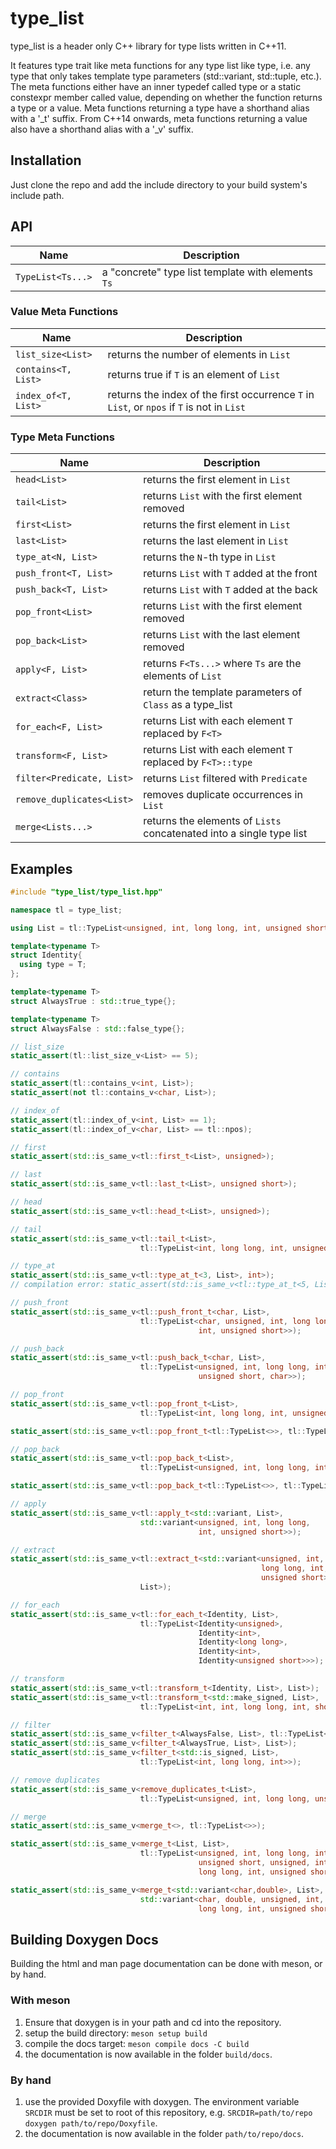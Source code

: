 # type_list

type_list is a header only C++ library for type lists written in C++11.

It features type trait like meta functions for any type list like type, i.e.
any type that only takes template type parameters (std::variant, std::tuple,
etc.). The meta functions either have an inner typedef called type or a static
constexpr member called value, depending on whether the function returns a type
or a value. Meta functions returning a type have a shorthand alias with a '_t'
suffix. From C++14 onwards, meta functions returning a value also have a
shorthand alias with a  '_v' suffix.

## Installation

Just clone the repo and add the include directory to your build
system's include path.

## API

Name            | Description
--------------- | ---------------------------------------------------
``TypeList<Ts...>`` | a "concrete" type list template with elements ``Ts``

### Value Meta Functions

Name                  | Description
--------------------- | ----------------------------------------------------------------------------
``list_size<List>``   | returns the number of elements in ``List``
``contains<T, List>`` | returns true if ``T`` is an element of ``List``
``index_of<T, List>`` | returns the index of the first occurrence ``T`` in ``List``, or ``npos`` if ``T`` is not in ``List``

### Type Meta Functions

Name                     | Description
------------------------ | ----------------------------------------------------------------------
``head<List>``               | returns the first element in ``List``
``tail<List>``               | returns ``List`` with the first element removed
``first<List>``              | returns the first element in ``List``
``last<List>``               | returns the last element in ``List``
``type_at<N, List>``         | returns the ``N``-th type in ``List``
``push_front<T, List>``      | returns ``List`` with ``T`` added at the front
``push_back<T, List>``       | returns ``List`` with ``T`` added at the back
``pop_front<List>``          | returns ``List`` with the first element removed
``pop_back<List>``           | returns ``List`` with the last element removed
``apply<F, List>``           | returns ``F<Ts...>`` where ``Ts`` are the elements of ``List``
``extract<Class>``           | return the template parameters of ``Class`` as a type_list
``for_each<F, List>``        | returns List with each element ``T`` replaced by ``F<T>``
``transform<F, List>``       | returns List with each element ``T`` replaced by ``F<T>::type``
``filter<Predicate, List>``  | returns ``List`` filtered with ``Predicate``
``remove_duplicates<List>``  | removes duplicate occurrences in ``List``
``merge<Lists...>``          | returns the elements of ``Lists`` concatenated into a single type list

## Examples

```cpp
#include "type_list/type_list.hpp"

namespace tl = type_list;

using List = tl::TypeList<unsigned, int, long long, int, unsigned short>;

template<typename T>
struct Identity{
  using type = T;
};

template<typename T>
struct AlwaysTrue : std::true_type{};

template<typename T>
struct AlwaysFalse : std::false_type{};

// list_size
static_assert(tl::list_size_v<List> == 5);

// contains
static_assert(tl::contains_v<int, List>);
static_assert(not tl::contains_v<char, List>);

// index_of
static_assert(tl::index_of_v<int, List> == 1);
static_assert(tl::index_of_v<char, List> == tl::npos);

// first
static_assert(std::is_same_v<tl::first_t<List>, unsigned>);

// last
static_assert(std::is_same_v<tl::last_t<List>, unsigned short>);

// head
static_assert(std::is_same_v<tl::head_t<List>, unsigned>);

// tail
static_assert(std::is_same_v<tl::tail_t<List>,
                             tl::TypeList<int, long long, int, unsigned short>>);

// type_at
static_assert(std::is_same_v<tl::type_at_t<3, List>, int>);
// compilation error: static_assert(std::is_same_v<tl::type_at_t<5, List>, int>);

// push_front
static_assert(std::is_same_v<tl::push_front_t<char, List>,
                             tl::TypeList<char, unsigned, int, long long,
                                          int, unsigned short>>);

// push_back
static_assert(std::is_same_v<tl::push_back_t<char, List>,
                             tl::TypeList<unsigned, int, long long, int, 
                                          unsigned short, char>>);

// pop_front
static_assert(std::is_same_v<tl::pop_front_t<List>,
                             tl::TypeList<int, long long, int, unsigned short>>);

static_assert(std::is_same_v<tl::pop_front_t<tl::TypeList<>>, tl::TypeList<>>);

// pop_back
static_assert(std::is_same_v<tl::pop_back_t<List>,
                             tl::TypeList<unsigned, int, long long, int>>);

static_assert(std::is_same_v<tl::pop_back_t<tl::TypeList<>>, tl::TypeList<>>);

// apply
static_assert(std::is_same_v<tl::apply_t<std::variant, List>, 
                             std::variant<unsigned, int, long long,
                                          int, unsigned short>>);

// extract
static_assert(std::is_same_v<tl::extract_t<std::variant<unsigned, int,
                                                        long long, int,
                                                        unsigned short>>,
                             List>);

// for_each
static_assert(std::is_same_v<tl::for_each_t<Identity, List>, 
                             tl::TypeList<Identity<unsigned>, 
                                          Identity<int>, 
                                          Identity<long long>, 
                                          Identity<int>, 
                                          Identity<unsigned short>>>);

// transform
static_assert(std::is_same_v<tl::transform_t<Identity, List>, List>);
static_assert(std::is_same_v<tl::transform_t<std::make_signed, List>,
                             tl::TypeList<int, int, long long, int, short>>);

// filter
static_assert(std::is_same_v<filter_t<AlwaysFalse, List>, tl::TypeList<>>);
static_assert(std::is_same_v<filter_t<AlwaysTrue, List>, List>);
static_assert(std::is_same_v<filter_t<std::is_signed, List>,
                             tl::TypeList<int, long long, int>>);

// remove duplicates
static_assert(std::is_same_v<remove_duplicates_t<List>, 
                             tl::TypeList<unsigned, int, long long, unsigned short>>);

// merge
static_assert(std::is_same_v<merge_t<>, tl::TypeList<>>);

static_assert(std::is_same_v<merge_t<List, List>, 
                             tl::TypeList<unsigned, int, long long, int, 
                                          unsigned short, unsigned, int, 
                                          long long, int, unsigned short>>);

static_assert(std::is_same_v<merge_t<std::variant<char,double>, List>, 
                             std::variant<char, double, unsigned, int, 
                                          long long, int, unsigned short>>);
```

## Building Doxygen Docs

Building the html and man page documentation can be done with meson, or by hand.

### With meson

1. Ensure that doxygen is in your path and cd into the repository.
2. setup the build directory: ``meson setup build``
3. compile the docs target: ``meson compile docs -C build``
4. the documentation is now available in the folder ``build/docs``.

### By hand

1. use the provided Doxyfile with doxygen. The environment variable ``SRCDIR`` must
be set to root of this repository,
e.g. ``SRCDIR=path/to/repo doxygen path/to/repo/Doxyfile``.
4. the documentation is now available in the folder ``path/to/repo/docs``.
